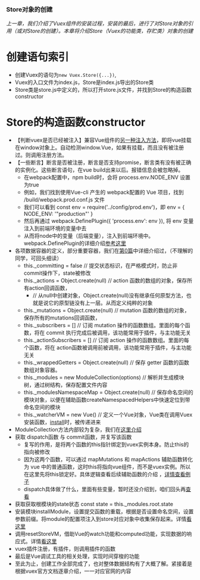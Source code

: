 ### Store对象的创建
*上一章，我们介绍了Vuex组件的安装过程，安装的最后，进行了对Store对象的引用（或对Store的创建）。本章将介绍Store（Vuex的功能类，存贮类）对象的创建*

# 创建语句索引
- 创建Vuex的语句为```new Vuex.Store({...})```,
- Vuex的入口文件为index.js，Store是index.js导出的Store类
- Store类是store.js中定义的，所以打开store.js文件，并找到Store的构造函数constructor

# Store的构造函数constructor
- 【判断vuex是否已经被注入】兼容Vue组件的[另一种注入方法](https://cn.vuejs.org/v2/guide/plugins.html#%E4%BD%BF%E7%94%A8%E6%8F%92%E4%BB%B6)，即将vue挂载在window对象上。自动检测window.Vue，如果有挂载，而且没有被注册过。则调用注册方法。
- 【一些断言】断言是否被注册，断言是否支持promise，断言类有没有被正确的实例化。这些断言语句，在vue build出来以后。报错信息会被忽略掉。
  - 在webpack配置中，npm build时，会将 process.env.NODE_ENV 设置为true
  - 例如，我们找到使用Vue-cli 产生的 webpack配置的 Vue 项目，找到 /build/webpack.prod.conf.js 文件
  - 我们可以看到 const env = require('../config/prod.env')，即 env = { NODE_ENV: '"production"' }
  - 然后再通过 webpack.DefinePlugin({ 'process.env': env }), 将 env 变量注入到前端环境的变量中去
  - 从而将node中的变量（后端变量），注入到前端环境中。webpack.DefinePlugin的详细介绍[参考这里](https://segmentfault.com/a/1190000011530718)
- 各项数据容器的定义，部分重要容器，我们在[第0篇](https://segmentfault.com/a/1190000016692344)中详细介绍过，（不理解的同学，可回头细读）
  - this._committing = false // 提交状态标识，在严格模式时，防止非commit操作下，state被修改
  - this._actions = Object.create(null) // action 函数的数组的对象，保存所有action回调函数，
    - // 从null中创建对象，Object.create(null)没有继承任何原型方法，也就是说它的原型链没有上一层。从而定义纯粹的对象
  - this._mutations = Object.create(null) // mutation 函数的数组的对象，保存所有的mutations回调函数，
  - this._subscribers = \[] // 订阅  mutation 操作的函数数组。里面的每个函数，将在 commit 执行完成后被调用，该功能常用于插件，与主功能无关
  - this._actionSubscribers = [] // 订阅 action 操作的函数数组。里面的每个函数，将在 action函数被调用前被调用，该功能常用于插件，与主功能无关
  - this._wrappedGetters = Object.create(null) // 保存 getter 函数的函数数组对象容器。
  - this._modules = new ModuleCollection(options) // 解析并生成模块树，通过树结构，保存配置文件内容
  - this._modulesNamespaceMap = Object.create(null) // 保存命名空间的模块对象，以便在辅助函数createNamespacedHelpers中快速定位到带命名空间的模块
  - this._watcherVM = new Vue()  // 定义一个Vue对象，Vue类在调用Vuex安装函数，[install](https://segmentfault.com/a/1190000016692486#articleHeader1)时，被传递进来
- ModuleCollection方法内部较为复杂，我们在[这里介绍]()
- 获取 dispatch函数 与 commit函数，并复写该函数
  - 复写的作用，是将两个函数的this指针绑定到vuex实例本身。防止this的指向被修改
  - 因为这两个函数，可以通过 mapMutations 和 mapActions 辅助函数转化为 vue 中的普通函数，这时this将指向vue组件，而不是vuex实例。所以在这里先将this锁定好。具体逻辑查看后续辅助函数的介绍
  ，[详情查看例子](https://vuex.vuejs.org/zh/guide/mutations.html#%E5%9C%A8%E7%BB%84%E4%BB%B6%E4%B8%AD%E6%8F%90%E4%BA%A4-mutation)
  - dispatch具体做了什么，里面有些变量，暂时还没介绍到，咱们回头再[查看]()
- 获取获取根模块的state状态 const state = this._modules.root.state
- 安装模块installModule，设置提交函数的重载，根据是否设置命名空间，设置参数前缀。将module的配置项注入到store对应对象中收集保存起来。详情[看这里]()
- 调用resetStoreVM，借助Vue的watch功能和computed功能，实现数据的响应式。详情[看这里]()
- vuex插件注册，有插件，则调用插件的函数
- 最后是Vue调试工具的相关处理，实现时间穿梭的功能
- 至此为止，创建工作全部完成了，也对整体数据结构有了大概了解。紧接着是根据vuex官方文档逐章介绍，一一对应官网的内容

